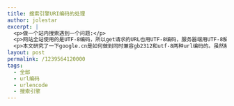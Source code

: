 ```yaml
---
title: 搜索引擎URI编码的处理
author: jolestar
excerpt: |
  <p>做一个站内搜索遇到一个问题:</p>
  <p>网站全站使用的是UTF-8编码，所以get请求的URL也用UTF-8编码，服务器端用UTF-8解码。这种情况下，用户直接在表单里输入提交过 来搜索，是没有问题的。但如果用户直接在浏览器地址栏里把关键词给改了，提交过来，或者从浏览器地址栏的下拉提示列表里点击过来，URL编码就不确定了。 这个和操作系统语言以及浏览器相关。</p>
  <p>本文研究了一下google.cn是如何做到同时兼容gb2312和utf-8两种url编码的。虽然解决方法不是很巧妙，但也能完成一般需求。</p>
layout: post
permalink: /1239564120000
tags:
  - 全部
  - url编码
  - urlencode
  - 搜索引擎
---
```

